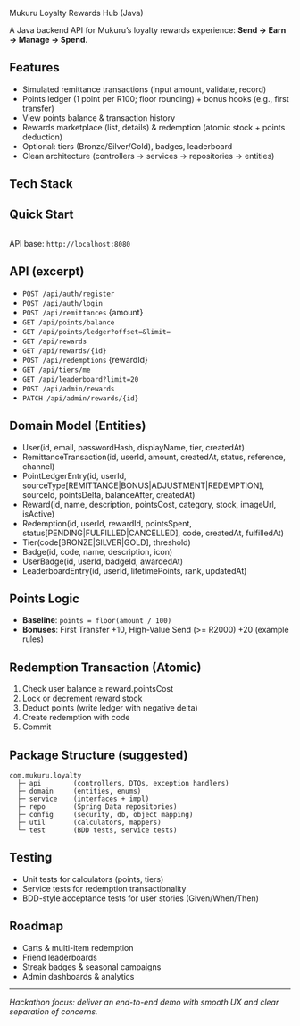 Mukuru Loyalty Rewards Hub (Java)

A Java backend API for Mukuru’s loyalty rewards experience: **Send → Earn → Manage → Spend**.

## Features
- Simulated remittance transactions (input amount, validate, record)
- Points ledger (1 point per R100; floor rounding) + bonus hooks (e.g., first transfer)
- View points balance & transaction history
- Rewards marketplace (list, details) & redemption (atomic stock + points deduction)
- Optional: tiers (Bronze/Silver/Gold), badges, leaderboard
- Clean architecture (controllers → services → repositories → entities)

## Tech Stack


## Quick Start
```bash

```
API base: `http://localhost:8080`

## API (excerpt)
- `POST /api/auth/register`
- `POST /api/auth/login`
- `POST /api/remittances` {amount}
- `GET /api/points/balance`
- `GET /api/points/ledger?offset=&limit=`
- `GET /api/rewards`
- `GET /api/rewards/{id}`
- `POST /api/redemptions` {rewardId}
- `GET /api/tiers/me`
- `GET /api/leaderboard?limit=20`
- `POST /api/admin/rewards`
- `PATCH /api/admin/rewards/{id}`

## Domain Model (Entities)
- User(id, email, passwordHash, displayName, tier, createdAt)
- RemittanceTransaction(id, userId, amount, createdAt, status, reference, channel)
- PointLedgerEntry(id, userId, sourceType[REMITTANCE|BONUS|ADJUSTMENT|REDEMPTION], sourceId, pointsDelta, balanceAfter, createdAt)
- Reward(id, name, description, pointsCost, category, stock, imageUrl, isActive)
- Redemption(id, userId, rewardId, pointsSpent, status[PENDING|FULFILLED|CANCELLED], code, createdAt, fulfilledAt)
- Tier(code[BRONZE|SILVER|GOLD], threshold)
- Badge(id, code, name, description, icon)
- UserBadge(id, userId, badgeId, awardedAt)
- LeaderboardEntry(id, userId, lifetimePoints, rank, updatedAt)

## Points Logic
- **Baseline**: `points = floor(amount / 100)`
- **Bonuses**: First Transfer +10, High-Value Send (>= R2000) +20 (example rules)

## Redemption Transaction (Atomic)
1) Check user balance ≥ reward.pointsCost
2) Lock or decrement reward stock
3) Deduct points (write ledger with negative delta)
4) Create redemption with code
5) Commit

## Package Structure (suggested)
```
com.mukuru.loyalty
  ├─ api        (controllers, DTOs, exception handlers)
  ├─ domain     (entities, enums)
  ├─ service    (interfaces + impl)
  ├─ repo       (Spring Data repositories)
  ├─ config     (security, db, object mapping)
  ├─ util       (calculators, mappers)
  └─ test       (BDD tests, service tests)
```

## Testing
- Unit tests for calculators (points, tiers)
- Service tests for redemption transactionality
- BDD-style acceptance tests for user stories (Given/When/Then)

## Roadmap
- Carts & multi-item redemption
- Friend leaderboards
- Streak badges & seasonal campaigns
- Admin dashboards & analytics

---
*Hackathon focus: deliver an end-to-end demo with smooth UX and clear separation of concerns.*
